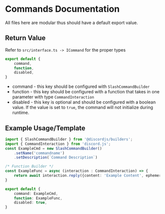 # Commands Documentation
All files here are modular thus should have a default export value.

## Return Value
Refer to `src/interface.ts -> ICommand` for the proper types
```ts
export default {
    command,
    function,
    disabled,
}
```
* command - this key should be configured with `SlashCommandBuilder`
* function - this key should be configured with a function that takes in one parameter with type `CommandInteraction`
* disabled - this key is optional and should be configured with a boolean value. If the value is set to `true`, the command will not initialize during runtime.


## Example Usage/Template

```ts
import { SlashCommandBuilder } from '@discordjs/builders';
import { CommandInteraction } from 'discord.js';
const ExampleCmd = new SlashCommandBuilder()
    .setName('commandname')
    .setDescription(`Command Description`)

/* Function Builder */
const ExampleFunc = async (interaction : CommandInteraction) => {
    return await interaction.reply({content: 'Example Content', ephemeral: true});
}

export default {
    command: ExampleCmd,
    function: ExampleFunc,
    disabled: true,
}
```